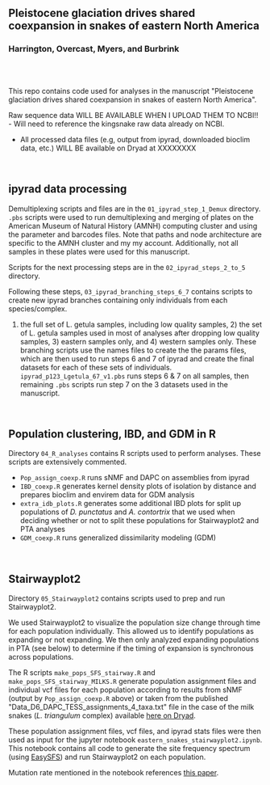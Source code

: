 ## Pleistocene glaciation drives shared coexpansion in snakes of eastern North America

### Harrington, Overcast, Myers, and Burbrink

<br>
<br>


This repo contains code used for analyses in the manuscript "Pleistocene glaciation drives shared coexpansion in snakes of eastern North America".

Raw sequence data WILL BE AVAILABLE WHEN I UPLOAD THEM TO NCBI!! - Will need to reference the kingsnake raw data already on NCBI.

* All processed data files (e.g, output from ipyrad, downloaded bioclim data, etc.) WILL BE available on Dryad at XXXXXXXX


<br>

## ipyrad data processing

Demultiplexing scripts and files are in the `01_ipyrad_step_1_Demux` directory. `.pbs` scripts were used to run demultiplexing and merging of plates on the American Museum of Natural History (AMNH) computing cluster and using the parameter and barcodes files. Note that paths and node architecture are specific to the AMNH cluster and my my account. Additionally, not all samples in these plates were used for this manuscript.

Scripts for the next processing steps are in the `02_ipyrad_steps_2_to_5` directory.

Following these steps, `03_ipyrad_branching_steps_6_7` contains scripts to create new ipyrad branches containing only individuals from each species/complex.


1) the full set of L. getula samples, including low quality samples, 2) the set of L. getula samples used in most of analyses after dropping low quality samples, 3) eastern samples only, and 4) western samples only. These branching scripts use the names files to create the the params files, which are then used to run steps 6 and 7 of ipyrad and create the final datasets for each of these sets of individuals. `ipyrad_p123_Lgetula_67_v1.pbs` runs steps 6 & 7 on all samples, then remaining `.pbs` scripts run step 7 on the 3 datasets used in the manuscript.

<br>

## Population clustering, IBD, and GDM in R

Directory `04_R_analyses` contains R scripts used to perform analyses. These scripts are extensively commented.

- `Pop_assign_coexp.R` runs sNMF and DAPC on assemblies from ipyrad
- `IBD_coexp.R` generates kernel density plots of isolation by distance and prepares bioclim and envirem data for GDM analysis
- `extra_idb_plots.R` generates some additional IBD plots for split up populations of *D. punctatus* and *A. contortrix* that we used when deciding whether or not to  split these populations for Stairwayplot2 and PTA analyses
- `GDM_coexp.R` runs generalized dissimilarity modeling (GDM)

<br>

## Stairwayplot2

Directory `05_Stairwayplot2` contains scripts used to prep and run Stairwayplot2.

We used Stairwayplot2 to visualize the population size change through time for each population individually. This allowed us to identify populations as expanding or not expanding. We then only analyzed expanding populations in PTA (see below) to determine if the timing of expansion is synchronous across populations.

The R scripts `make_pops_SFS_stairway.R` and `make_pops_SFS_stairway_MILKS.R` generate population assignment files and individual vcf files for each population according to results from sNMF (output by `Pop_assign_coexp.R` above) or taken from the published "Data_D6_DAPC_TESS_assignments_4_taxa.txt" file in the case of the milk snakes (*L. triangulum* complex) available [here on Dryad](https://datadryad.org/stash/dataset/doi:10.5061/dryad.g79cnp5qm).

These population assignment files, vcf files, and ipyrad stats files were then used as input for the jupyter notebook `eastern_snakes_stairwayplot2.ipynb`. This notebook contains all code to generate the site frequency spectrum (using [EasySFS](https://github.com/isaacovercast/easySFS)) and run Stairwayplot2 on each population.

Mutation rate mentioned in the notebook references [this paper](https://onlinelibrary.wiley.com/doi/full/10.1111/jbi.13114).





<br>
<br>



